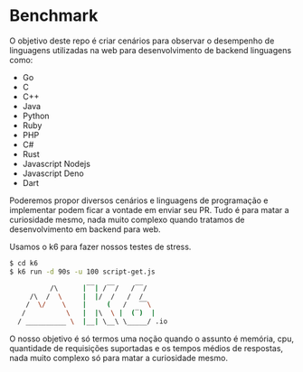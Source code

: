 # Benchmark

O objetivo deste repo é criar cenários para observar o desempenho de linguagens utilizadas na web 
para desenvolvimento de backend linguagens como:
 - Go
 - C
 - C++
 - Java
 - Python
 - Ruby
 - PHP
 - C#
 - Rust
 - Javascript Nodejs
 - Javascript Deno
 - Dart

Poderemos propor diversos cenários e linguagens de programação e implementar podem ficar a vontade em enviar seu PR.
Tudo é para matar a curiosidade mesmo, nada muito complexo quando tratamos de desenvolvimento em backend para web.

Usamos o k6 para fazer nossos testes de stress.

```bash
$ cd k6
$ k6 run -d 90s -u 100 script-get.js

          /\      |‾‾| /‾‾/   /‾‾/   
     /\  /  \     |  |/  /   /  /    
    /  \/    \    |     (   /   ‾‾\  
   /          \   |  |\  \ |  (‾)  | 
  / __________ \  |__| \__\ \_____/ .io
```

O nosso objetivo é só termos uma noção quando o assunto é memória, cpu, quantidade de requisições 
suportadas e os tempos médios de respostas, nada muito complexo só para matar a curiosidade mesmo.
